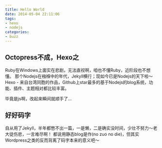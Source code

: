 ```yaml
---
title: Hello World
date: 2014-05-04 22:11:06
tags:
- hexo
- nodejs
categories:
- buzz
---
```

## Octopress不成，Hexo之

Ruby在Windows上面实在悲剧，无法直视啊，咱也不懂Ruby，近阶段也不想懂。
那个Nodejs在襁褓中的年代，Jekyll横行；现如今已是Nodejs的天下啦～
Hexo - 来自台湾同胞的作品，Github上star最多的基于Nodejs的blog系统，功能、插件、主题相对都比较丰富。
<!-- more -->
毕竟是js啊，改起来瞬间就顺手了...

## 好好码字

自从用了Jekyll，半年都憋不出一篇，一是懒，二是确实没时间，少壮不努力～老大徒伤悲，一言难尽啊！
都说用静态blog是作(no zuo no die)，但其实Wordpress之类的反而背离了码字本来的意义吧～
